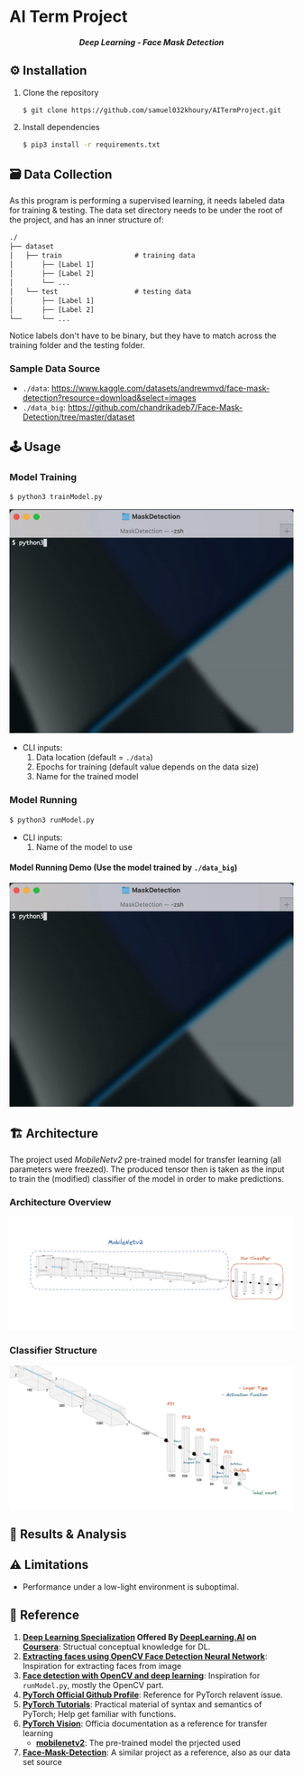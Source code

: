 # AI Term Project

<h5 align="center">
Deep Learning - Face Mask Detection
</h5>

## :gear: Installation

1. Clone the repository

   ```bash
   $ git clone https://github.com/samuel032khoury/AITermProject.git
   ```

2. Install dependencies

   ```bash
   $ pip3 install -r requirements.txt
   ```

## :card_file_box: Data Collection

As this program is performing a supervised learning, it needs labeled data for training & testing. The data set directory needs to be under the root of the project, and has an inner structure of:

```
./
├── dataset
│   ├── train                  # training data
│       ├── [Label 1]
│       ├── [Label 2]
│       └── ...
│   └── test                   # testing data
│       ├── [Label 1]
│       ├── [Label 2]
└──     └── ...
```

Notice labels don't have to be binary, but they have to match across the training folder and the testing folder.

### Sample Data Source

- `./data`: https://www.kaggle.com/datasets/andrewmvd/face-mask-detection?resource=download&select=images
- `./data_big`: https://github.com/chandrikadeb7/Face-Mask-Detection/tree/master/dataset

## :joystick: Usage

### Model Training

```bash
$ python3 trainModel.py
```

![training demo](./res/trainDemo.gif)

- CLI inputs:
  1. Data location (default = `./data`)
  2. Epochs for training (default value depends on the data size)
  3. Name for the trained model

### Model Running

```bash
$ python3 runModel.py
```

- CLI inputs:
  1. Name of the model to use

#### Model Running Demo (Use the model trained by `./data_big`)

![running demo](./res/runDemo.gif)

## :building_construction: Architecture

The project used *MobileNetv2* pre-trained model for transfer learning (all parameters were freezed). The produced tensor then is taken as the input to train the (modified) classifier of the model in order to make predictions.

### Architecture Overview

![Architecture Overview](res/overview.png)

### Classifier Structure
![Classifier Structure](res/classifier.png)

## :microscope: Results & Analysis



## :warning: Limitations

- Performance under a low-light environment is suboptimal.

## :scroll: Reference

1. **[Deep Learning Specialization](https://www.coursera.org/specializations/deep-learning) Offered By [DeepLearning.AI](https://www.deeplearning.ai) on [Coursera](https://www.coursera.org/)**: Structual conceptual knowledge for DL.
2. **[Extracting faces using OpenCV Face Detection Neural Network](https://towardsdatascience.com/extracting-faces-using-opencv-face-detection-neural-network-475c5cd0c260)**: Inspiration for extracting faces from image
3. **[Face detection with OpenCV and deep learning](https://medium.com/@vinuvish/face-detection-with-opencv-and-deep-learning-90bff9028fa8)**: Inspiration for `runModel.py`, mostly the OpenCV part.
4. **[PyTorch Official Github Profile](https://github.com/pytorch)**: Reference for PyTorch relavent issue.
5. **[PyTorch Tutorials](https://github.com/pytorch/tutorials)**: Practical material of syntax and semantics of PyTorch; Help get familiar with functions.
6. **[PyTorch Vision](https://github.com/pytorch/vision)**: Officia documentation as a reference for transfer learning
   - **[mobilenetv2](https://pytorch.org/hub/pytorch_vision_mobilenet_v2/)**: The pre-trained model the prjected used
7. **[Face-Mask-Detection](https://github.com/chandrikadeb7/Face-Mask-Detection)**: A similar project as a reference, also as our data set source
